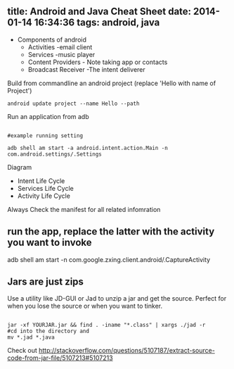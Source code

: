 title: Android and Java Cheat Sheet
date: 2014-01-14 16:34:36
tags: android, java
---
+   Components of android
    *   Activities -email client
    *   Services -music player
    *   Content Providers - Note taking app or contacts
    *   Broadcast Receiver -The intent deliverer

Build from commandline an android project (replace 'Hello with name of Project')

```[shell]
android update project --name Hello --path
```



Run an application from adb
```android 

#example running setting

adb shell am start -a android.intent.action.Main -n com.android.settings/.Settings
```

Diagram 
+ Intent Life Cycle
+ Services Life Cycle 
+ Activity Life Cycle

Always Check the manifest for all related infomration

run the app, replace the latter with the activity you want to invoke
---
adb shell am start -n com.google.zxing.client.android/.CaptureActivity

Jars are just zips
-----
Use a utility like JD-GUI or Jad to unzip a jar and get the source. Perfect for when you lose the source or when you want to tinker.


``` shell

jar -xf YOURJAR.jar && find . -iname "*.class" | xargs ./jad -r
#cd into the directory and 
mv *.jad *.java
```
Check out http://stackoverflow.com/questions/5107187/extract-source-code-from-jar-file/5107213#5107213